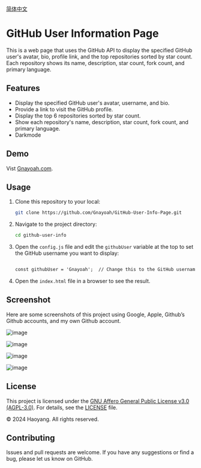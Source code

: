 [简体中文](https://github.com/Gnayoah/GitHub-User-Info-Page/blob/main/README_CN.md)

# GitHub User Information Page

This is a web page that uses the GitHub API to display the specified GitHub user's avatar, bio, profile link, and the top repositories sorted by star count. Each repository shows its name, description, star count, fork count, and primary language.

## Features

- Display the specified GitHub user's avatar, username, and bio.
- Provide a link to visit the GitHub profile.
- Display the top 6 repositories sorted by star count.
- Show each repository's name, description, star count, fork count, and primary language.
- Darkmode

## Demo
Vist [Gnayoah.com](https://gnayoah.com/).

## Usage

1. Clone this repository to your local:

    ```bash
    git clone https://github.com/Gnayoah/GitHub-User-Info-Page.git
    ```

2. Navigate to the project directory:

    ```bash
    cd github-user-info
    ```

3. Open the `config.js` file and edit the `githubUser` variable at the top to set the GitHub username you want to display:

    ```html
   
    const githubUser = 'Gnayoah';  // Change this to the GitHub username you want to display
    
    ```

4. Open the `index.html` file in a browser to see the result.

## Screenshot
Here are some screenshots of this project using Google, Apple, Github’s Github accounts, and my own Github account.

![image](https://github.com/Gnayoah/GitHub-User-Info-Page/assets/79068081/46146066-c6ef-4891-8908-a8448bc2996e)

![image](https://github.com/Gnayoah/GitHub-User-Info-Page/assets/79068081/9b1011a5-abc2-4fcc-9af7-8565a80ff346)

![image](https://github.com/Gnayoah/GitHub-User-Info-Page/assets/79068081/9abeee98-6054-4eda-9755-d60f86bd707f)

![image](https://github.com/Gnayoah/GitHub-User-Info-Page/assets/79068081/cdb63aa9-1662-494e-b8e8-60bbd13737af)

## License

This project is licensed under the [GNU Affero General Public License v3.0 (AGPL-3.0)](LICENSE). For details, see the [LICENSE](LICENSE) file.

© 2024 Haoyang. All rights reserved.

## Contributing

Issues and pull requests are welcome. If you have any suggestions or find a bug, please let us know on GitHub.
